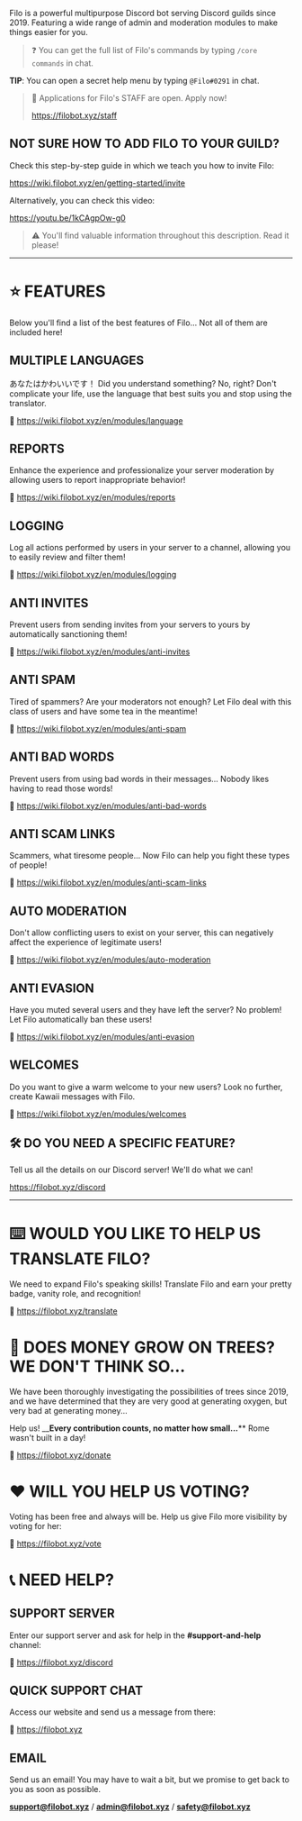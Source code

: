Filo is a powerful multipurpose Discord bot serving Discord guilds since 2019. Featuring a wide range of admin and moderation modules to make things easier for you.

> ❓ You can get the full list of Filo's commands by typing `/core commands` in chat.

**TIP**: You can open a secret help menu by typing `@Filo#0291` in chat.

> 📣 Applications for Filo's STAFF are open. Apply now!
> 
> https://filobot.xyz/staff

## NOT SURE HOW TO ADD FILO TO YOUR GUILD?

Check this step-by-step guide in which we teach you how to invite Filo:

https://wiki.filobot.xyz/en/getting-started/invite

Alternatively, you can check this video:

https://youtu.be/1kCAgpOw-g0

> ⚠️ You'll find valuable information throughout this description. Read it please!

---

# ⭐ FEATURES

Below you'll find a list of the best features of Filo... Not all of them are included here!

## MULTIPLE LANGUAGES

あなたはかわいいです！ Did you understand something? No, right? Don't complicate your life, use the language that best suits you and stop using the translator.

🔗 https://wiki.filobot.xyz/en/modules/language

## REPORTS

Enhance the experience and professionalize your server moderation by allowing users to report inappropriate behavior!

🔗 https://wiki.filobot.xyz/en/modules/reports

## LOGGING

Log all actions performed by users in your server to a channel, allowing you to easily review and filter them!

🔗 https://wiki.filobot.xyz/en/modules/logging

## ANTI INVITES

Prevent users from sending invites from your servers to yours by automatically sanctioning them!

🔗 https://wiki.filobot.xyz/en/modules/anti-invites

## ANTI SPAM

Tired of spammers? Are your moderators not enough? Let Filo deal with this class of users and have some tea in the meantime!

🔗 https://wiki.filobot.xyz/en/modules/anti-spam

## ANTI BAD WORDS

Prevent users from using bad words in their messages... Nobody likes having to read those words!

🔗 https://wiki.filobot.xyz/en/modules/anti-bad-words

## ANTI SCAM LINKS

Scammers, what tiresome people... Now Filo can help you fight these types of people!

🔗 https://wiki.filobot.xyz/en/modules/anti-scam-links

## AUTO MODERATION

Don't allow conflicting users to exist on your server, this can negatively affect the experience of legitimate users!

🔗 https://wiki.filobot.xyz/en/modules/auto-moderation

## ANTI EVASION

Have you muted several users and they have left the server? No problem! Let Filo automatically ban these users!

🔗 https://wiki.filobot.xyz/en/modules/anti-evasion

## WELCOMES

Do you want to give a warm welcome to your new users? Look no further, create Kawaii messages with Filo.

🔗 https://wiki.filobot.xyz/en/modules/welcomes

## 🛠️ DO YOU NEED A SPECIFIC FEATURE?

Tell us all the details on our Discord server! We'll do what we can!

https://filobot.xyz/discord

---

# ⌨️ WOULD YOU LIKE TO HELP US TRANSLATE FILO?

We need to expand Filo's speaking skills! Translate Filo and earn your pretty badge, vanity role, and recognition!

🔗 https://filobot.xyz/translate

# 🌳 DOES MONEY GROW ON TREES? WE DON'T THINK SO...

We have been thoroughly investigating the possibilities of trees since 2019, and we have determined that they are very good at generating oxygen, but very bad at generating money...

Help us! __**Every contribution counts, no matter how small...**** Rome wasn't built in a day!

🔗 https://filobot.xyz/donate

# ❤️ WILL YOU HELP US VOTING?

Voting has been free and always will be. Help us give Filo more visibility by voting for her:

🔗 https://filobot.xyz/vote

# 📞 NEED HELP?

## SUPPORT SERVER

Enter our support server and ask for help in the **#support-and-help** channel:

🔗 https://filobot.xyz/discord

## QUICK SUPPORT CHAT

Access our website and send us a message from there:

🔗 https://filobot.xyz

## EMAIL

Send us an email! You may have to wait a bit, but we promise to get back to you as soon as possible.

**support@filobot.xyz** / **admin@filobot.xyz** / **safety@filobot.xyz**